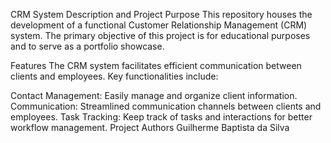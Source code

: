 
CRM System
Description and Project Purpose
This repository houses the development of a functional Customer Relationship Management (CRM) system. The primary objective of this project is for educational purposes and to serve as a portfolio showcase.

Features
The CRM system facilitates efficient communication between clients and employees. Key functionalities include:

Contact Management: Easily manage and organize client information.
Communication: Streamlined communication channels between clients and employees.
Task Tracking: Keep track of tasks and interactions for better workflow management.
Project Authors
Guilherme Baptista da Silva
